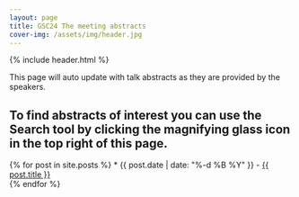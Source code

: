 ```yaml
---
layout: page
title: GSC24 The meeting abstracts
cover-img: /assets/img/header.jpg
---
```


{% include header.html %}

This page will auto update with talk abstracts as they are provided by the speakers. <!-- to "_posts" folder, I think that should be happening below now.-->

## To find abstracts of interest you can use the Search tool by clicking the magnifying glass icon in the top right of this page.


<ui>
  {% for post in site.posts %}
  * {{ post.date | date: "%-d %B %Y" }} - <a href="{{ site.url }}/GigaDB-author-guide/{{ post.url }}">{{ post.title }}</a>
        <br>
  {% endfor %}
</ui>
